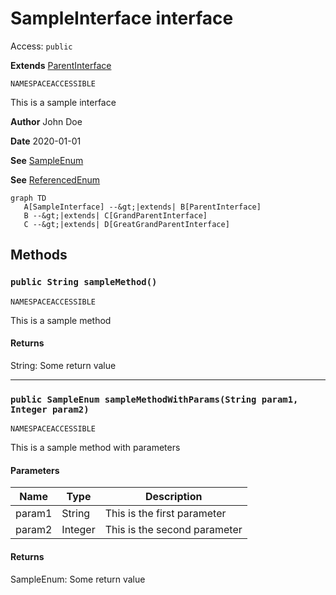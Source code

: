 # SampleInterface interface
Access: `public`

**Extends**
[ParentInterface](./ParentInterface.md)

`NAMESPACEACCESSIBLE`

This is a sample interface

**Author** John Doe

**Date** 2020-01-01

**See** [SampleEnum](../Sample-Enums/SampleEnum.md)

**See** [ReferencedEnum](./ReferencedEnum.md)

```mermaid
graph TD
   A[SampleInterface] --&gt;|extends| B[ParentInterface]
   B --&gt;|extends| C[GrandParentInterface]
   C --&gt;|extends| D[GreatGrandParentInterface]
```

## Methods
### `public String sampleMethod()`

`NAMESPACEACCESSIBLE`

This is a sample method

#### Returns
String: Some return value

---

### `public SampleEnum sampleMethodWithParams(String param1, Integer param2)`

`NAMESPACEACCESSIBLE`

This is a sample method with parameters

#### Parameters
| Name | Type | Description |
|------|------|-------------|
| param1 | String | This is the first parameter |
| param2 | Integer | This is the second parameter |

#### Returns
SampleEnum: Some return value
